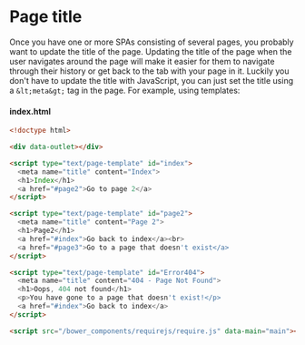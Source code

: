 <meta name="title" content="Page title - DecoJS">


<div class="page-header">
  <h1>Page title</h1>
</div>

Once you have one or more SPAs consisting of several pages, you probably want to update the title of the page. Updating the title of the page when the user navigates around the page will make it easier for them to navigate through their history or get back to the tab with your page in it. Luckily you don't have to update the title with JavaScript, you can just set the title using a `&lt;meta&gt;` tag in the page. For example, using templates:

#### index.html
```html
<!doctype html>

<div data-outlet></div>

<script type="text/page-template" id="index">
  <meta name="title" content="Index">
  <h1>Index</h1>
  <a href="#page2">Go to page 2</a>
</script>

<script type="text/page-template" id="page2">
  <meta name="title" content="Page 2">
  <h1>Page2</h1>
  <a href="#index">Go back to index</a><br>
  <a href="#page3">Go to a page that doesn't exist</a>
</script>

<script type="text/page-template" id="Error404">
  <meta name="title" content="404 - Page Not Found">
  <h1>Oops, 404 not found</h1>
  <p>You have gone to a page that doesn't exist!</p>
  <a href="#index">Go back to index</a>
</script>

<script src="/bower_components/requirejs/require.js" data-main="main"></script>
```